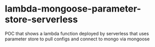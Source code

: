 # lambda-mongoose-parameter-store-serverless
POC that shows a lambda function deployed by serverless that uses parameter store to pull configs and connect to mongo via mongoose
